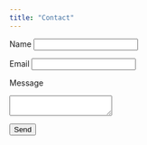 ```yaml
---
title: "Contact"
---
```


<form name="contact" method="POST" netlify action="/en/thank-you">
  <input type="hidden" name="form-name" value="contact">

  <label for="name">Name</label>
  <input type="text" id="name" name="name" required>

  <label for="email">Email</label>
  <input type="email" id="email" name="email" required>

  <label for="message">Message</label>
  <textarea id="message" name="message" required></textarea>

  <button type="submit">Send</button>
</form>